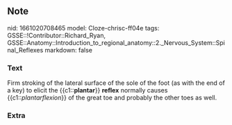 ## Note
nid: 1661020708465
model: Cloze-chrisc-ff04e
tags: GSSE::!Contributor::Richard_Ryan, GSSE::Anatomy::Introduction_to_regional_anatomy::2._Nervous_System::Spinal_Reflexes
markdown: false

### Text
<div class="toggle">
  Firm stroking of the lateral surface of the sole of the foot (as
  with the end of a key) to elicit the
  {{c1::<strong>plantar</strong>}} <strong>reflex</strong> normally
  causes {{c1::<em>plantarflexion</em>}} of the great toe and
  probably the other toes as well.
</div>

### Extra

